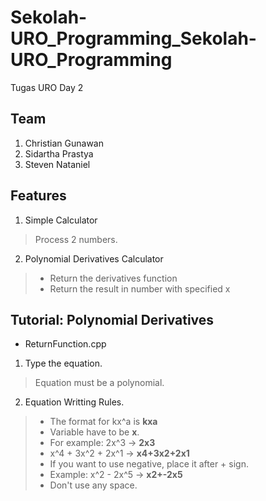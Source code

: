 # Sekolah-URO_Programming_Sekolah-URO_Programming
Tugas URO Day 2

## Team
1. Christian Gunawan
2. Sidartha Prastya
3. Steven Nataniel

## Features 
1. Simple Calculator
> Process 2 numbers.
2. Polynomial Derivatives Calculator
>  - Return the derivatives function
>  - Return the result in number with specified x

## Tutorial: Polynomial Derivatives
- ReturnFunction.cpp
1. Type the equation.
> Equation must be a polynomial.
2. Equation Writting Rules.
> + The format for kx^a is **kxa**
> + Variable have to be **x**.
> + For example: 2x^3 -> **2x3**
> + x^4 + 3x^2 + 2x^1 -> **x4+3x2+2x1**
> + If you want to use negative, place it after + sign.
> + Example: x^2 - 2x^5 -> **x2+-2x5**
> + Don't use any space.
